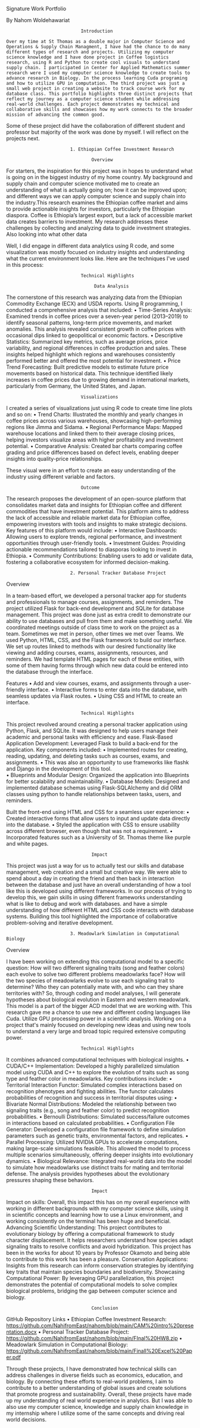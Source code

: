Signature Work Portfolio

By Nahom Woldehawariat

								Introduction

	Over my time at St Thomas as a double major in Computer Science and Operations & Supply Chain Managment, I have had the chance to do many different types of research and projects. Utilizing my computer science knowledge and I have done project in Coffee logistics research, using R and Python to create cool visuals to understand supply chain. I participated in Center for Applied Mathematics summer research were I used my computer science knowledge to create tools to advance research in Biology. In the process learning Cuda programing and how to utilize GPU in computation. The third project was just a small web project in creating a website to track course work for my database class. This portfolio highlights three distinct projects that reflect my journey as a computer science student while addressing real-world challenges. Each project demonstrates my technical and collaborative skills and showcases how my work connects to the broader mission of advancing the common good.

 Some of these project did have the collaboration of different student and professor but majority of the work was done by myself. I will reflect on the projects next. 



							1. Ethiopian Coffee Investment Research

									Overview

For starters, the inspiration for this project was in hopes to understand what is going on in the biggest industry of my home country. My background and supply chain and computer science motivated me to create an understanding of what is actually going on; how it can be improved upon; and different ways we can apply computer science and supply chain into the industry.This research examines the Ethiopian coffee market and aims to provide actionable insights for investors, particularly the Ethiopian diaspora. Coffee is Ethiopia’s largest export, but a lack of accessible market data creates barriers to investment. My research addresses these challenges by collecting and analyzing data to guide investment strategies. Also looking into what other data 

Well, I did engage in different data analytics using R code, and some visualization was mostly focused on industry insights and understanding what the current environment looks like. Here are the techniques I've used in this process:

								Technical Highlights

								     Data Analysis

The cornerstone of this research was analyzing data from the Ethiopian Commodity Exchange (ECX) and USDA reports. Using R programming, I conducted a comprehensive analysis that included:
	•	Time-Series Analysis: Examined trends in coffee prices over a seven-year period (2013–2019) to identify seasonal patterns, long-term price movements, and market anomalies. This analysis revealed consistent growth in coffee prices with occasional dips linked to geopolitical or economic factors.
	•	Descriptive Statistics: Summarized key metrics, such as average prices, price variability, and regional differences in coffee production and sales. These insights helped highlight which regions and warehouses consistently performed better and offered the most potential for investment.
	•	Price Trend Forecasting: Built predictive models to estimate future price movements based on historical data. This technique identified likely increases in coffee prices due to growing demand in international markets, particularly from Germany, the United States, and Japan.

								Visualizations

I created a series of visualizations just using R code to create time line plots and so on:
	•	Trend Charts: Illustrated the monthly and yearly changes in coffee prices across various warehouses, showcasing high-performing regions like Jimma and Sidama.
	•	Regional Performance Maps: Mapped warehouse locations and linked them to their average closing prices, helping investors visualize areas with higher profitability and investment potential.
	•	Comparative Analysis: Created bar charts comparing coffee grading and price differences based on defect levels, enabling deeper insights into quality-price relationships.

These visual were in an effort to create an easy understanding of the industry using different variable and factors. 

								Outcome

The research proposes the development of an open-source platform that consolidates market data and insights for Ethiopian coffee and different commodities that have investment potential. This platform aims to address the lack of accessible and reliable market data for Ethiopian coffee, empowering investors with tools and insights to make strategic decisions.
Key features of this platform would include:
	•	Interactive Dashboards: Allowing users to explore trends, regional performance, and investment opportunities through user-friendly tools.
	•	Investment Guides: Providing actionable recommendations tailored to diasporas looking to invest in Ethiopia.
	•	Community Contributions: Enabling users to add or validate data, fostering a collaborative ecosystem for informed decision-making.




							2. Personal Tracker Database Project

Overview

In a team-based effort, we developed a personal tracker app for students and professionals to manage courses, assignments, and reminders. The project utilized Flask for back-end development and SQLite for database management. This project was done just as extra credit to demonstrate our ability to use databases and pull from them and make something useful. We coordinated meetings outside of class time to work on the project as a team. Sometimes we met in person, other times we met over Teams. We used Python, HTML, CSS, and the Flask framework to build our interface. We set up routes linked to methods with our desired functionality like viewing and adding courses, exams, assignments, resources, and reminders. We had template HTML pages for each of these entities, with some of them having forms through which new data could be entered into the database through the interface. 


Features
	•	Add and view courses, exams, and assignments through a user-friendly interface.
	•	Interactive forms to enter data into the database, with seamless updates via Flask routes.
	•	Using CSS and HTML to create an interface.

								Technical Highlights

This project revolved around creating a personal tracker application using Python, Flask, and SQLite. It was designed to help users manage their academic and personal tasks with efficiency and ease.
Flask-Based Application Development:
Leveraged Flask to build a back-end for the application. Key components included:
	•	Implemented routes for creating, reading, updating, and deleting tasks such as courses, exams, and assignments.
 	•	This was also an opportunity to use frameworks like flashk and Django in the development of this tool.	
	•	Blueprints and Modular Design: Organized the application into Blueprints for better scalability and maintainability.
	•	Database Models: Designed and implemented database schemas using Flask-SQLAlchemy and did ORM classes using python to handle relationships between tasks, users, and reminders.
	
Built the front-end using HTML and CSS for a seamless user experience:
	•	Created interactive forms that allow users to input and update data directly into the database.
	•	Styled the application with CSS to ensure usability across different browser, even though that was not a requirement.
	•	Incorporated features such as a University of St. Thomas theme like purple and white pages.


									Impact
This project was just a way for us to actually test our skills and database management, web creation and a small but creative way. We were able to spend about a day in creating the friend and then back in interaction between the database and just have an overall understanding of how a tool like this is developed using different frameworks. In our process of trying to develop this, we gain skills in using different frameworks understanding what is like to debug and work with databases. and have a simple understanding of how different HTML and CSS code interacts with database systems. Building this tool highlighted the importance of collaborative problem-solving and iterative development. 








							3. Meadowlark Simulation in Computational Biology

Overview

I have been working on extending this computational model to a specific question: How will two different signaling traits (song and feather colors) each evolve to solve two different problems meadowlarks face? How will the two species of meadowlarks evolve to use each signaling trait to determine? Who they can potentially mate with, and who can they share territories with?  So, through coding and model analyses, I will generate hypotheses about biological evolution in Eastern and western meadowlark. This model is a part of the bigger ACD model that we are working with. This research gave me a chance to use new and different coding languages like Cuda. Utilize GPU processing power in a scientific analysis. Working on a project that's mainly focused on developing new ideas and using new tools to understand a very large and broad topic required extensive computing power.


								Technical Highlights

It combines advanced computational techniques with biological insights.
	•	CUDA/C++ Implementation:
Developed a highly parallelized simulation model using CUDA and C++ to explore the evolution of traits such as song type and feather color in meadowlarks. Key contributions include:
	•	Territorial Interaction Functor:
Simulated complex interactions based on recognition phenotypes and fighting abilities. The functor calculates probabilities of recognition and success in territorial disputes using:
	•	Bivariate Normal Distributions: Modeled the relationship between two signaling traits (e.g., song and feather color) to predict recognition probabilities.
	•	Bernoulli Distributions: Simulated success/failure outcomes in interactions based on calculated probabilities.
	•	Configuration File Generator:
Developed a configuration file framework to define simulation parameters such as genetic traits, environmental factors, and replicates.
	•	Parallel Processing:
Utilized NVIDIA GPUs to accelerate computations, making large-scale simulations feasible. This allowed the model to process multiple scenarios simultaneously, offering deeper insights into evolutionary dynamics.
	•	Biological Relevance:
Integrated real-world data into the model to simulate how meadowlarks use distinct traits for mating and territorial defense. The analysis provides hypotheses about the evolutionary pressures shaping these behaviors.


									Impact
Impact on skills:
				Overall, this impact this has on my overall experience with working in different backgrounds with my computer science skills, using it in scientific concepts and learning how to use a Linux environment, and working consistently on the terminal has been huge and beneficial.
Advancing Scientific Understanding:
				This project contributes to evolutionary biology by offering a computational framework to study character displacement. It helps researchers understand how species adapt signaling traits to resolve conflicts and avoid hybridization. This project has been in the works for about 10 years by Professor Okamoto and being able to contribute to this work has been a pleasure.
Conservation Applications:
				Insights from this research can inform conservation strategies by identifying key traits that maintain species boundaries and biodiversity.
Showcasing Computational Power:
				By leveraging GPU parallelization, this project demonstrates the potential of computational models to solve complex biological problems, bridging the gap between computer science and biology.



									Conclusion
GitHub Repository Links
	•	Ethiopian Coffee Investment Research: https://github.com/NahifromEast/nahom/blob/main/CAM%20intro%20presentation.docx
	•	Personal Tracker Database Project: https://github.com/NahifromEast/nahom/blob/main/FInal%20HW8.zip
	•	Meadowlark Simulation in Computational Biology: https://github.com/NahifromEast/nahom/blob/main/Finall%20Excel%20Paper.pdf

Through these projects, I have demonstrated how technical skills can address challenges in diverse fields such as economics, education, and biology. By connecting these efforts to real-world problems, I aim to contribute to a better understanding of global issues and create solutions that promote progress and sustainability. Overall, these projects have made up my understanding of real world experience in analytics. But I was able to also use my computer science, knowledge and supply chain knowledge in my internship where I utilize some of the same concepts and driving real world decisions.












